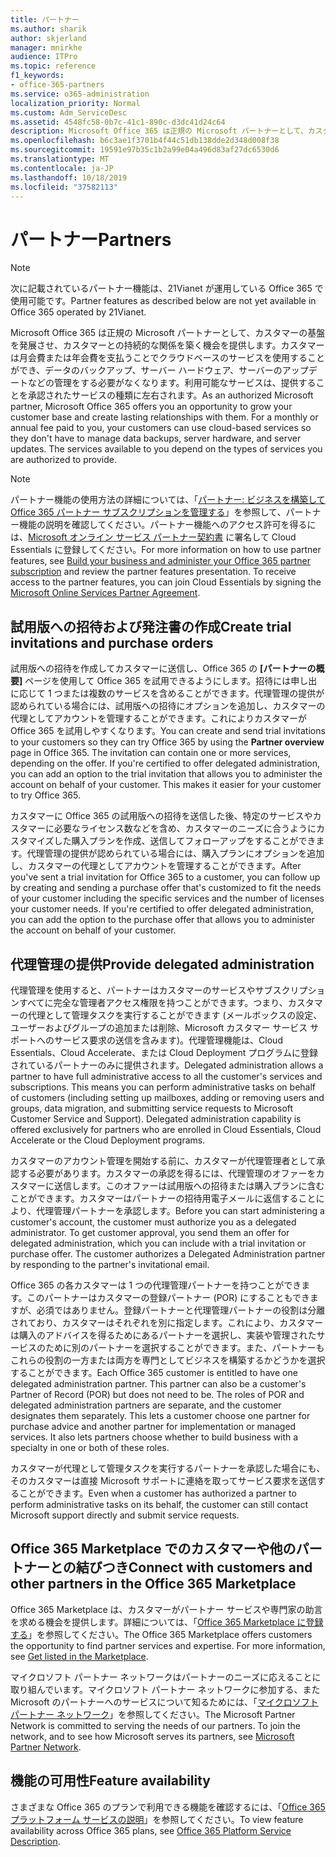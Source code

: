 ```yaml
---
title: パートナー
ms.author: sharik
author: skjerland
manager: mnirkhe
audience: ITPro
ms.topic: reference
f1_keywords:
- office-365-partners
ms.service: o365-administration
localization_priority: Normal
ms.custom: Adm_ServiceDesc
ms.assetid: 4548fc58-0b7c-41c1-890c-d3dc41d24c64
description: Microsoft Office 365 は正規の Microsoft パートナーとして、カスタマーの基盤を発展させ、カスタマーとの持続的な関係を築く機会を提供します。カスタマーは月会費または年会費を支払うことでクラウドベースのサービスを使用することができ、データのバックアップ、サーバー ハードウェア、サーバーのアップデートなどの管理をする必要がなくなります。利用可能なサービスは、提供することを承認されたサービスの種類に左右されます。
ms.openlocfilehash: b6c3ae1f3701b4f44c51db138dde2d348d008f38
ms.sourcegitcommit: 19591e97b35c1b2a99e04a496d83af27dc6530d6
ms.translationtype: MT
ms.contentlocale: ja-JP
ms.lasthandoff: 10/18/2019
ms.locfileid: "37582113"
---
```

# <a name="partners"></a><span data-ttu-id="f8a24-105">パートナー</span><span class="sxs-lookup"><span data-stu-id="f8a24-105">Partners</span></span>

> [!NOTE]
> <span data-ttu-id="f8a24-106">次に記載されているパートナー機能は、21Vianet が運用している Office 365 で使用可能です。</span><span class="sxs-lookup"><span data-stu-id="f8a24-106">Partner features as described below are not yet available in Office 365 operated by 21Vianet.</span></span> 
  
<span data-ttu-id="f8a24-p102">Microsoft Office 365 は正規の Microsoft パートナーとして、カスタマーの基盤を発展させ、カスタマーとの持続的な関係を築く機会を提供します。カスタマーは月会費または年会費を支払うことでクラウドベースのサービスを使用することができ、データのバックアップ、サーバー ハードウェア、サーバーのアップデートなどの管理をする必要がなくなります。利用可能なサービスは、提供することを承認されたサービスの種類に左右されます。</span><span class="sxs-lookup"><span data-stu-id="f8a24-p102">As an authorized Microsoft partner, Microsoft Office 365 offers you an opportunity to grow your customer base and create lasting relationships with them. For a monthly or annual fee paid to you, your customers can use cloud-based services so they don't have to manage data backups, server hardware, and server updates. The services available to you depend on the types of services you are authorized to provide.</span></span>
  
> [!NOTE]
> <span data-ttu-id="f8a24-p103">パートナー機能の使用方法の詳細については、「[パートナー: ビジネスを構築して Office 365 パートナー サブスクリプションを管理する](http://go.microsoft.com/fwlink/?LinkID=271614&amp;clcid=0x409)」を参照して、パートナー機能の説明を確認してください。パートナー機能へのアクセス許可を得るには、[Microsoft オンライン サービス パートナー契約書](https://go.microsoft.com/fwlink/p/?LinkId=285473) に署名して Cloud Essentials に登録してください。</span><span class="sxs-lookup"><span data-stu-id="f8a24-p103">For more information on how to use partner features, see [Build your business and administer your Office 365 partner subscription](http://go.microsoft.com/fwlink/?LinkID=271614&amp;clcid=0x409) and review the partner features presentation. To receive access to the partner features, you can join Cloud Essentials by signing the [Microsoft Online Services Partner Agreement](https://go.microsoft.com/fwlink/p/?LinkId=285473).</span></span> 
  
## <a name="create-trial-invitations-and-purchase-orders"></a><span data-ttu-id="f8a24-112">試用版への招待および発注書の作成</span><span class="sxs-lookup"><span data-stu-id="f8a24-112">Create trial invitations and purchase orders</span></span>

<span data-ttu-id="f8a24-p104">試用版への招待を作成してカスタマーに送信し、Office 365 の **[パートナーの概要]** ページを使用して Office 365 を試用できるようにします。招待には申し出に応じて 1 つまたは複数のサービスを含めることができます。代理管理の提供が認められている場合には、試用版への招待にオプションを追加し、カスタマーの代理としてアカウントを管理することができます。これによりカスタマーがOffice 365 を試用しやすくなります。</span><span class="sxs-lookup"><span data-stu-id="f8a24-p104">You can create and send trial invitations to your customers so they can try Office 365 by using the **Partner overview** page in Office 365. The invitation can contain one or more services, depending on the offer. If you're certified to offer delegated administration, you can add an option to the trial invitation that allows you to administer the account on behalf of your customer. This makes it easier for your customer to try Office 365.</span></span> 
  
<span data-ttu-id="f8a24-p105">カスタマーに Office 365 の試用版への招待を送信した後、特定のサービスやカスタマーに必要なライセンス数などを含め、カスタマーのニーズに合うようにカスタマイズした購入プランを作成、送信してフォローアップをすることができます。代理管理の提供が認められている場合には、購入プランにオプションを追加し、カスタマーの代理としてアカウントを管理することができます。</span><span class="sxs-lookup"><span data-stu-id="f8a24-p105">After you've sent a trial invitation for Office 365 to a customer, you can follow up by creating and sending a purchase offer that's customized to fit the needs of your customer including the specific services and the number of licenses your customer needs. If you're certified to offer delegated administration, you can add the option to the purchase offer that allows you to administer the account on behalf of your customer.</span></span>
  
## <a name="provide-delegated-administration"></a><span data-ttu-id="f8a24-119">代理管理の提供</span><span class="sxs-lookup"><span data-stu-id="f8a24-119">Provide delegated administration</span></span>

<span data-ttu-id="f8a24-p106">代理管理を使用すると、パートナーはカスタマーのサービスやサブスクリプションすべてに完全な管理者アクセス権限を持つことができます。つまり、カスタマーの代理として管理タスクを実行することができます (メールボックスの設定、ユーザーおよびグループの追加または削除、Microsoft カスタマー サービス サポートへのサービス要求の送信を含みます)。代理管理機能は、Cloud Essentials、Cloud Accelerate、または Cloud Deployment プログラムに登録されているパートナーのみに提供されます。</span><span class="sxs-lookup"><span data-stu-id="f8a24-p106">Delegated administration allows a partner to have full administrative access to all the customer's services and subscriptions. This means you can perform administrative tasks on behalf of customers (including setting up mailboxes, adding or removing users and groups, data migration, and submitting service requests to Microsoft Customer Service and Support). Delegated administration capability is offered exclusively for partners who are enrolled in Cloud Essentials, Cloud Accelerate or the Cloud Deployment programs.</span></span>
  
<span data-ttu-id="f8a24-p107">カスタマーのアカウント管理を開始する前に、カスタマーが代理管理者として承認する必要があります。カスタマーの承認を得るには、代理管理のオファーをカスタマーに送信します。このオファーは試用版への招待または購入プランに含むことができます。カスタマーはパートナーの招待用電子メールに返信することにより、代理管理パートナーを承認します。</span><span class="sxs-lookup"><span data-stu-id="f8a24-p107">Before you can start administering a customer's account, the customer must authorize you as a delegated administrator. To get customer approval, you send them an offer for delegated administration, which you can include with a trial invitation or purchase offer. The customer authorizes a Delegated Administration partner by responding to the partner's invitational email.</span></span>
  
<span data-ttu-id="f8a24-p108">Office 365 の各カスタマーは 1 つの代理管理パートナーを持つことができます。このパートナーはカスタマーの登録パートナー (POR) にすることもできますが、必須ではありません。登録パートナーと代理管理パートナーの役割は分離されており、カスタマーはそれぞれを別に指定します。これにより、カスタマーは購入のアドバイスを得るためにあるパートナーを選択し、実装や管理されたサービスのために別のパートナーを選択することができます。また、パートナーもこれらの役割の一方または両方を専門としてビジネスを構築するかどうかを選択することができます。</span><span class="sxs-lookup"><span data-stu-id="f8a24-p108">Each Office 365 customer is entitled to have one delegated administration partner. This partner can also be a customer's Partner of Record (POR) but does not need to be. The roles of POR and delegated administration partners are separate, and the customer designates them separately. This lets a customer choose one partner for purchase advice and another partner for implementation or managed services. It also lets partners choose whether to build business with a specialty in one or both of these roles.</span></span>
  
<span data-ttu-id="f8a24-131">カスタマーが代理として管理タスクを実行するパートナーを承認した場合にも、そのカスタマーは直接 Microsoft サポートに連絡を取ってサービス要求を送信することができます。</span><span class="sxs-lookup"><span data-stu-id="f8a24-131">Even when a customer has authorized a partner to perform administrative tasks on its behalf, the customer can still contact Microsoft support directly and submit service requests.</span></span>
  
## <a name="connect-with-customers-and-other-partners-in-the-office-365-marketplace"></a><span data-ttu-id="f8a24-132">Office 365 Marketplace でのカスタマーや他のパートナーとの結びつき</span><span class="sxs-lookup"><span data-stu-id="f8a24-132">Connect with customers and other partners in the Office 365 Marketplace</span></span>

<span data-ttu-id="f8a24-p109">Office 365 Marketplace は、カスタマーがパートナー サービスや専門家の助言を求める機会を提供します。詳細については、「[Office 365 Marketplace に登録する](http://go.microsoft.com/fwlink/?LinkID=272019&amp;clcid=0x409)」を参照してください。</span><span class="sxs-lookup"><span data-stu-id="f8a24-p109">The Office 365 Marketplace offers customers the opportunity to find partner services and expertise. For more information, see [Get listed in the Marketplace](http://go.microsoft.com/fwlink/?LinkID=272019&amp;clcid=0x409).</span></span>
  
<span data-ttu-id="f8a24-p110">マイクロソフト パートナー ネットワークはパートナーのニーズに応えることに取り組んでいます。マイクロソフト パートナー ネットワークに参加する、また Microsoft のパートナーへのサービスについて知るためには、「[マイクロソフト パートナー ネットワーク](http://go.microsoft.com/fwlink/?LinkID=272021&amp;clcid=0x409)」を参照してください。</span><span class="sxs-lookup"><span data-stu-id="f8a24-p110">The Microsoft Partner Network is committed to serving the needs of our partners. To join the network, and to see how Microsoft serves its partners, see [Microsoft Partner Network](http://go.microsoft.com/fwlink/?LinkID=272021&amp;clcid=0x409).</span></span>
  
## <a name="feature-availability"></a><span data-ttu-id="f8a24-137">機能の可用性</span><span class="sxs-lookup"><span data-stu-id="f8a24-137">Feature availability</span></span>

<span data-ttu-id="f8a24-138">さまざまな Office 365 のプランで利用できる機能を確認するには、「[Office 365 プラットフォーム サービスの説明](office-365-platform-service-description.md)」を参照してください。</span><span class="sxs-lookup"><span data-stu-id="f8a24-138">To view feature availability across Office 365 plans, see [Office 365 Platform Service Description](office-365-platform-service-description.md).</span></span>
  